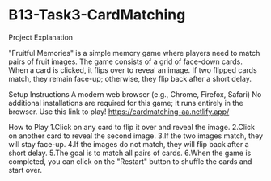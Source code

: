 # B13-Task3-CardMatching
Project Explanation

"Fruitful Memories" is a simple memory game where players need to match pairs of fruit images. The game consists of a grid of face-down cards. When a card is clicked, it flips over to reveal an image. If two flipped cards match, they remain face-up; otherwise, they flip back after a short delay.

Setup Instructions
A modern web browser (e.g., Chrome, Firefox, Safari)
No additional installations are required for this game; it runs entirely in the browser.
Use this link to play! https://cardmatching-aa.netlify.app/

How to Play
1.Click on any card to flip it over and reveal the image.
2.Click on another card to reveal the second image.
3.If the two images match, they will stay face-up.
4.If the images do not match, they will flip back after a short delay.
5.The goal is to match all pairs of cards.
6.When the game is completed, you can click on the "Restart" button to shuffle the cards and start over.
